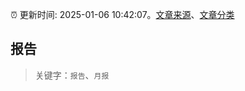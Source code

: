 :alarm_clock: 更新时间: 2025-01-06 10:42:07。[文章来源](/README.md)、[文章分类](/TAGS.md)

## 报告


> 关键字：`报告`、`月报`



